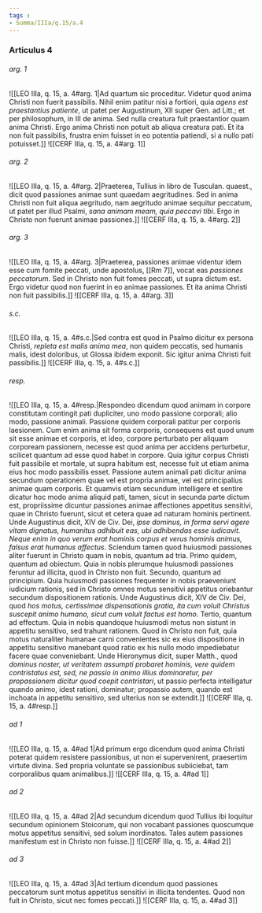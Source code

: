 ```yaml
---
tags : 
- Summa/IIIa/q.15/a.4
---
```


### Articulus 4

###### arg. 1
![[LEO IIIa, q. 15, a. 4#arg. 1|Ad quartum sic proceditur. Videtur quod anima Christi non fuerit passibilis. Nihil enim patitur nisi a fortiori, quia *agens est praestantius patiente*, ut patet per Augustinum, XII super Gen. ad Litt.; et per philosophum, in III de anima. Sed nulla creatura fuit praestantior quam anima Christi. Ergo anima Christi non potuit ab aliqua creatura pati. Et ita non fuit passibilis, frustra enim fuisset in eo potentia patiendi, si a nullo pati potuisset.]]
![[CERF IIIa, q. 15, a. 4#arg. 1]]

###### arg. 2
![[LEO IIIa, q. 15, a. 4#arg. 2|Praeterea, Tullius in libro de Tusculan. quaest., dicit quod passiones animae sunt quaedam aegritudines. Sed in anima Christi non fuit aliqua aegritudo, nam aegritudo animae sequitur peccatum, ut patet per illud Psalmi, *sana animam meam, quia peccavi tibi*. Ergo in Christo non fuerunt animae passiones.]]
![[CERF IIIa, q. 15, a. 4#arg. 2]]

###### arg. 3
![[LEO IIIa, q. 15, a. 4#arg. 3|Praeterea, passiones animae videntur idem esse cum fomite peccati, unde apostolus, [[Rm 7]], vocat eas *passiones peccatorum*. Sed in Christo non fuit fomes peccati, ut supra dictum est. Ergo videtur quod non fuerint in eo animae passiones. Et ita anima Christi non fuit passibilis.]]
![[CERF IIIa, q. 15, a. 4#arg. 3]]

###### s.c.
![[LEO IIIa, q. 15, a. 4#s.c.|Sed contra est quod in Psalmo dicitur ex persona Christi, *repleta est malis anima mea*, non quidem peccatis, sed humanis malis, idest doloribus, ut Glossa ibidem exponit. Sic igitur anima Christi fuit passibilis.]]
![[CERF IIIa, q. 15, a. 4#s.c.]]

###### resp.
![[LEO IIIa, q. 15, a. 4#resp.|Respondeo dicendum quod animam in corpore constitutam contingit pati dupliciter, uno modo passione corporali; alio modo, passione animali. Passione quidem corporali patitur per corporis laesionem. Cum enim anima sit forma corporis, consequens est quod unum sit esse animae et corporis, et ideo, corpore perturbato per aliquam corpoream passionem, necesse est quod anima per accidens perturbetur, scilicet quantum ad esse quod habet in corpore. Quia igitur corpus Christi fuit passibile et mortale, ut supra habitum est, necesse fuit ut etiam anima eius hoc modo passibilis esset. Passione autem animali pati dicitur anima secundum operationem quae vel est propria animae, vel est principalius animae quam corporis. Et quamvis etiam secundum intelligere et sentire dicatur hoc modo anima aliquid pati, tamen, sicut in secunda parte dictum est, propriissime dicuntur passiones animae affectiones appetitus sensitivi, quae in Christo fuerunt, sicut et cetera quae ad naturam hominis pertinent. Unde Augustinus dicit, XIV de Civ. Dei, *ipse dominus, in forma servi agere vitam dignatus, humanitus adhibuit eas, ubi adhibendas esse iudicavit. Neque enim in quo verum erat hominis corpus et verus hominis animus, falsus erat humanus affectus*. Sciendum tamen quod huiusmodi passiones aliter fuerunt in Christo quam in nobis, quantum ad tria. Primo quidem, quantum ad obiectum. Quia in nobis plerumque huiusmodi passiones feruntur ad illicita, quod in Christo non fuit. Secundo, quantum ad principium. Quia huiusmodi passiones frequenter in nobis praeveniunt iudicium rationis, sed in Christo omnes motus sensitivi appetitus oriebantur secundum dispositionem rationis. Unde Augustinus dicit, XIV de Civ. Dei, quod *hos motus, certissimae dispensationis gratia, ita cum voluit Christus suscepit animo humano, sicut cum voluit factus est homo*. Tertio, quantum ad effectum. Quia in nobis quandoque huiusmodi motus non sistunt in appetitu sensitivo, sed trahunt rationem. Quod in Christo non fuit, quia motus naturaliter humanae carni convenientes sic ex eius dispositione in appetitu sensitivo manebant quod ratio ex his nullo modo impediebatur facere quae conveniebant. Unde Hieronymus dicit, super Matth., quod *dominus noster, ut veritatem assumpti probaret hominis, vere quidem contristatus est, sed, ne passio in animo illius dominaretur, per propassionem dicitur quod coepit contristari*, ut passio perfecta intelligatur quando animo, idest rationi, dominatur; propassio autem, quando est inchoata in appetitu sensitivo, sed ulterius non se extendit.]]
![[CERF IIIa, q. 15, a. 4#resp.]]

###### ad 1
![[LEO IIIa, q. 15, a. 4#ad 1|Ad primum ergo dicendum quod anima Christi poterat quidem resistere passionibus, ut non ei supervenirent, praesertim virtute divina. Sed propria voluntate se passionibus subiiciebat, tam corporalibus quam animalibus.]]
![[CERF IIIa, q. 15, a. 4#ad 1]]

###### ad 2
![[LEO IIIa, q. 15, a. 4#ad 2|Ad secundum dicendum quod Tullius ibi loquitur secundum opinionem Stoicorum, qui non vocabant passiones quoscumque motus appetitus sensitivi, sed solum inordinatos. Tales autem passiones manifestum est in Christo non fuisse.]]
![[CERF IIIa, q. 15, a. 4#ad 2]]

###### ad 3
![[LEO IIIa, q. 15, a. 4#ad 3|Ad tertium dicendum quod passiones peccatorum sunt motus appetitus sensitivi in illicita tendentes. Quod non fuit in Christo, sicut nec fomes peccati.]]
![[CERF IIIa, q. 15, a. 4#ad 3]]

